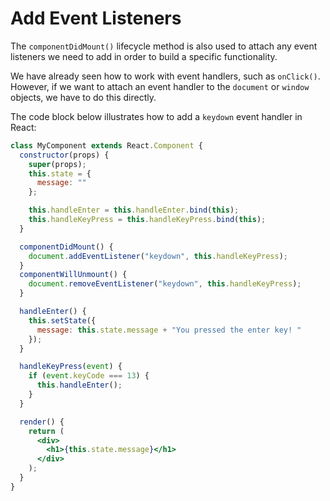 # Add Event Listeners

The `componentDidMount()` lifecycle method is also used to attach any event listeners we need to add in order to build a specific functionality.

We have already seen how to work with event handlers, such as `onClick()`.
However, if we want to attach an event handler to the `document` or `window` objects, we have to do this directly.

The code block below illustrates how to add a `keydown` event handler in React:

```jsx
class MyComponent extends React.Component {
  constructor(props) {
    super(props);
    this.state = {
      message: ""
    };

    this.handleEnter = this.handleEnter.bind(this);
    this.handleKeyPress = this.handleKeyPress.bind(this);
  }

  componentDidMount() {
    document.addEventListener("keydown", this.handleKeyPress);
  }
  componentWillUnmount() {
    document.removeEventListener("keydown", this.handleKeyPress);
  }

  handleEnter() {
    this.setState({
      message: this.state.message + "You pressed the enter key! "
    });
  }

  handleKeyPress(event) {
    if (event.keyCode === 13) {
      this.handleEnter();
    }
  }

  render() {
    return (
      <div>
        <h1>{this.state.message}</h1>
      </div>
    );
  }
}
```
